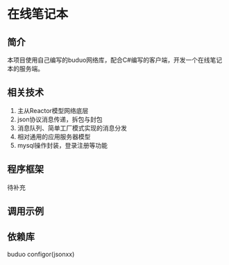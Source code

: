 # 在线笔记本
## 简介
本项目使用自己编写的buduo网络库，配合C#编写的客户端，开发一个在线笔记本的服务端。

## 相关技术
1. 主从Reactor模型网络底层
2. json协议消息传递，拆包与封包
3. 消息队列、简单工厂模式实现的消息分发
4. 相对通用的应用服务器模型
5. mysql操作封装，登录注册等功能


## 程序框架
待补充

## 调用示例

## 依赖库
buduo
configor(jsonxx)